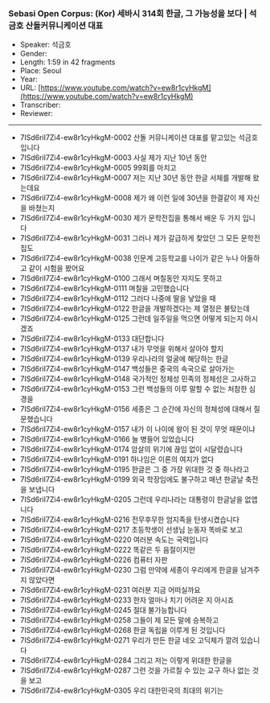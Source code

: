 ### Sebasi Open Corpus: (Kor) 세바시 314회 한글, 그 가능성을 보다 | 석금호 산돌커뮤니케이션 대표

- Speaker: 석금호
- Gender: 
- Length: 1:59 in 42 fragments
- Place: Seoul
- Year: 
- URL: [https://www.youtube.com/watch?v=ew8r1cyHkgM](https://www.youtube.com/watch?v=ew8r1cyHkgM)
- Transcriber: 
- Reviewer: 

---

- 7ISd6riI7Zi4-ew8r1cyHkgM-0002 산돌 커뮤니케이션 대표를 맡고있는 석금호입니다
- 7ISd6riI7Zi4-ew8r1cyHkgM-0003 사실 제가 지난 10년 동안
- 7ISd6riI7Zi4-ew8r1cyHkgM-0005 99회를 마치고
- 7ISd6riI7Zi4-ew8r1cyHkgM-0007 저는 지난 30년 동안 한글 서체를 개발해 왔는데요
- 7ISd6riI7Zi4-ew8r1cyHkgM-0008 제가 왜 이런 일에 30년을 한결같이 제 자신을 바쳤는지
- 7ISd6riI7Zi4-ew8r1cyHkgM-0030 제가 문학전집을 통해서 배운 두 가지 입니다
- 7ISd6riI7Zi4-ew8r1cyHkgM-0031 그러나 제가 갈급하게 찾았던 그 모든 문학전집도
- 7ISd6riI7Zi4-ew8r1cyHkgM-0038 인문계 고등학교를 나이가 같은 누나 아들하고 같이 시험을 봤어요
- 7ISd6riI7Zi4-ew8r1cyHkgM-0100 그래서 며칠동안 자지도 못하고
- 7ISd6riI7Zi4-ew8r1cyHkgM-0111 며칠을 고민했습니다
- 7ISd6riI7Zi4-ew8r1cyHkgM-0112 그러다 나중에 딸을 낳았을 때
- 7ISd6riI7Zi4-ew8r1cyHkgM-0122 한글을 개발하겠다는 제 열정은 불탔는데
- 7ISd6riI7Zi4-ew8r1cyHkgM-0125 그런데 일주일을 먹으면 어떻게 되는지 아시겠죠
- 7ISd6riI7Zi4-ew8r1cyHkgM-0133 대단합니다
- 7ISd6riI7Zi4-ew8r1cyHkgM-0137 내가 무엇을 위해서 살아야 할지
- 7ISd6riI7Zi4-ew8r1cyHkgM-0139 우리나라의 얼굴에 해당하는 한글
- 7ISd6riI7Zi4-ew8r1cyHkgM-0147 백성들은 중국의 속국으로 살아가는
- 7ISd6riI7Zi4-ew8r1cyHkgM-0148 국가적인 정체성 민족의 정체성은 고사하고
- 7ISd6riI7Zi4-ew8r1cyHkgM-0153 그런 백성들의 이루 말할 수 없는 처참한 심경을
- 7ISd6riI7Zi4-ew8r1cyHkgM-0156 세종은 그 순간에 자신의 정체성에 대해서 질문했습니다
- 7ISd6riI7Zi4-ew8r1cyHkgM-0157 내가 이 나이에 왕이 된 것이 무엇 때문이냐
- 7ISd6riI7Zi4-ew8r1cyHkgM-0166 늘 병들어 있었습니다
- 7ISd6riI7Zi4-ew8r1cyHkgM-0174 암살의 위기에 끊임 없이 시달렸습니다
- 7ISd6riI7Zi4-ew8r1cyHkgM-0191 하나임은 이론의 여지가 없다
- 7ISd6riI7Zi4-ew8r1cyHkgM-0195 한글은 그 중 가장 위대한 것 중 하나라고
- 7ISd6riI7Zi4-ew8r1cyHkgM-0199 외국 학장임에도 불구하고 매년 한글날 축전을 보냅니다
- 7ISd6riI7Zi4-ew8r1cyHkgM-0205 그런데 우리나라는 대통령이 한글날을 없앱니다
- 7ISd6riI7Zi4-ew8r1cyHkgM-0216 전무후무한 엄지족을 탄생시켰습니다
- 7ISd6riI7Zi4-ew8r1cyHkgM-0217 초등학생이 선생님 눈동자 똑바로 보고
- 7ISd6riI7Zi4-ew8r1cyHkgM-0220 여러분 속도는 국력입니다
- 7ISd6riI7Zi4-ew8r1cyHkgM-0222 똑같은 두 음절이지만
- 7ISd6riI7Zi4-ew8r1cyHkgM-0226 컴퓨터 자판
- 7ISd6riI7Zi4-ew8r1cyHkgM-0230 그럼 만약에 세종이 우리에게 한글을 남겨주지 않았다면
- 7ISd6riI7Zi4-ew8r1cyHkgM-0231 여러분 지금 어떠실까요
- 7ISd6riI7Zi4-ew8r1cyHkgM-0233 한자 얼마나 치기 어려운 지 아시죠
- 7ISd6riI7Zi4-ew8r1cyHkgM-0245 절대 불가능합니다
- 7ISd6riI7Zi4-ew8r1cyHkgM-0258 그들이 제 모든 말에 승복하고
- 7ISd6riI7Zi4-ew8r1cyHkgM-0268 한글 독립을 이루게 된 것입니다
- 7ISd6riI7Zi4-ew8r1cyHkgM-0271 우리가 만든 한글 네오 고딕체가 깔려 있습니다
- 7ISd6riI7Zi4-ew8r1cyHkgM-0284 그리고 저는 이렇게 위대한 한글을
- 7ISd6riI7Zi4-ew8r1cyHkgM-0287 그런 것을 가르칠 수 있는 교구 하나 없는 것을 보고
- 7ISd6riI7Zi4-ew8r1cyHkgM-0305 우리 대한민국의 최대의 위기는

